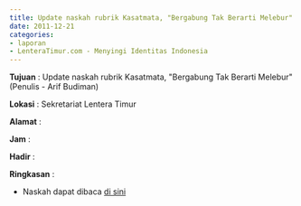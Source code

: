 ```yaml
---
title: Update naskah rubrik Kasatmata, "Bergabung Tak Berarti Melebur" (Penulis - Arif Budiman)
date: 2011-12-21
categories:
- laporan
- LenteraTimur.com - Menyingi Identitas Indonesia
---
```


**Tujuan** : Update naskah rubrik Kasatmata, "Bergabung Tak Berarti Melebur" (Penulis - Arif Budiman)

**Lokasi** : Sekretariat Lentera Timur

**Alamat** : 

**Jam** : 

**Hadir** : 

**Ringkasan** : 
* Naskah dapat dibaca [di sini](http://www.lenteratimur.com/2011/12/%E2%80%9Cbergabung-tak-berarti-melebur%E2%80%9D/)

